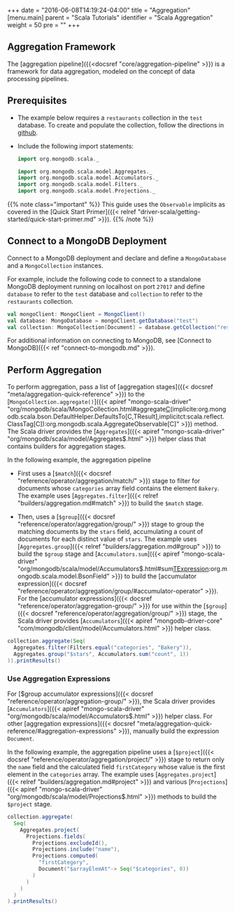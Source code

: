 +++
date = "2016-06-08T14:19:24-04:00"
title = "Aggregation"
[menu.main]
parent = "Scala Tutorials"
identifier = "Scala Aggregation"
weight = 50
pre = "<i class='fa'></i>"
+++

## Aggregation Framework

The [aggregation pipeline]({{<docsref "core/aggregation-pipeline" >}}) is a framework for data aggregation, modeled on the concept of data processing pipelines.

## Prerequisites

- The example below requires a ``restaurants`` collection in the ``test`` database. To create and populate the collection, follow the directions in [github](https://github.com/mongodb/docs-assets/tree/drivers).

- Include the following import statements:

     ```scala
     import org.mongodb.scala._

     import org.mongodb.scala.model.Aggregates._
     import org.mongodb.scala.model.Accumulators._
     import org.mongodb.scala.model.Filters._
     import org.mongodb.scala.model.Projections._
     ```

{{% note class="important" %}}
This guide uses the `Observable` implicits as covered in the [Quick Start Primer]({{< relref "driver-scala/getting-started/quick-start-primer.md" >}}).
{{% /note %}}

## Connect to a MongoDB Deployment

Connect to a MongoDB deployment and declare and define a `MongoDatabase` and a `MongoCollection` instances.

For example, include the following code to connect to a standalone MongoDB deployment running on localhost on port `27017` and define `database` to refer to the `test` database and `collection` to refer to the `restaurants` collection.

```scala
val mongoClient: MongoClient = MongoClient()
val database: MongoDatabase = mongoClient.getDatabase("test")
val collection: MongoCollection[Document] = database.getCollection("restaurants")
```

For additional information on connecting to MongoDB, see [Connect to MongoDB]({{< ref "connect-to-mongodb.md" >}}).

## Perform Aggregation

To perform aggregation, pass a list of [aggregation stages]({{< docsref "meta/aggregation-quick-reference" >}}) to the [`MongoCollection.aggregate()`]({{< apiref "mongo-scala-driver" "org/mongodb/scala/MongoCollection.html#aggregate[C](pipeline:Seq[org.mongodb.scala.bson.conversions.Bson])(implicite:org.mongodb.scala.bson.DefaultHelper.DefaultsTo[C,TResult],implicitct:scala.reflect.ClassTag[C]):org.mongodb.scala.AggregateObservable[C]" >}}) method.
The Scala driver provides the [`Aggregates`]({{< apiref "mongo-scala-driver" "org/mongodb/scala/model/Aggregates$.html" >}}) helper class that contains builders for aggregation stages.

In the following example, the aggregation pipeline

- First uses a [`$match`]({{< docsref "reference/operator/aggregation/match/" >}}) stage to filter for documents whose `categories` array field contains the element `Bakery`. The example uses [`Aggregates.filter`]({{< relref "builders/aggregation.md#match" >}}) to build the `$match` stage.

- Then, uses  a [`$group`]({{< docsref "reference/operator/aggregation/group/" >}}) stage to group the matching documents by the `stars` field, accumulating a count of documents for each distinct value of `stars`. The example uses [`Aggregates.group`]({{< relref "builders/aggregation.md#group" >}}) to build the `$group` stage and [`Accumulators.sum`]({{< apiref "mongo-scala-driver" "org/mongodb/scala/model/Accumulators$.html#sum[TExpression](fieldName:String,expression:TExpression):org.mongodb.scala.model.BsonField" >}}) to build the [accumulator expression]({{< docsref "reference/operator/aggregation/group/#accumulator-operator" >}}).  For the [accumulator expressions]({{< docsref "reference/operator/aggregation-group/" >}}) for use within the [`$group`]({{< docsref "reference/operator/aggregation/group/" >}}) stage, the Scala driver provides [`Accumulators`]({{< apiref "mongodb-driver-core" "com/mongodb/client/model/Accumulators.html" >}}) helper class.
```scala
collection.aggregate(Seq(
  Aggregates.filter(Filters.equal("categories", "Bakery")),
  Aggregates.group("$stars", Accumulators.sum("count", 1))
)).printResults()
```

### Use Aggregation Expressions

For [$group accumulator expressions]({{< docsref "reference/operator/aggregation-group/" >}}), the Scala driver provides [`Accumulators`]({{< apiref "mongo-scala-driver" "org/mongodb/scala/model/Accumulators$.html" >}}) helper class. For other [aggregation expressions]({{< docsref "meta/aggregation-quick-reference/#aggregation-expressions" >}}), manually build the expression `Document`.

In the following example, the aggregation pipeline uses a [`$project`]({{< docsref "reference/operator/aggregation/project/" >}}) stage to return only the `name` field and the calculated field `firstCategory` whose value is the first element in the `categories` array. The example uses [`Aggregates.project`]({{< relref "builders/aggregation.md#project" >}}) and various
[`Projections`]({{< apiref "mongo-scala-driver" "org/mongodb/scala/model/Projections$.html" >}}) methods to build the `$project` stage.


```scala
collection.aggregate(
  Seq(
    Aggregates.project(
      Projections.fields(
        Projections.excludeId(),
        Projections.include("name"),
        Projections.computed(
          "firstCategory",
          Document("$arrayElemAt"-> Seq("$categories", 0))
        )
      )
    )
  )
).printResults()
```
